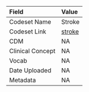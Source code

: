 |Field            |Value  |
|:----------------|:------|
|Codeset Name     |Stroke |
|Codeset Link     |[stroke](https://github.com/PEDSnet/Variable-Dictionary/blob/main/conditions/stroke.csv)|
|CDM              |NA     |
|Clinical Concept |NA     |
|Vocab            |NA     |
|Date Uploaded    |NA     |
|Metadata         |NA     |
